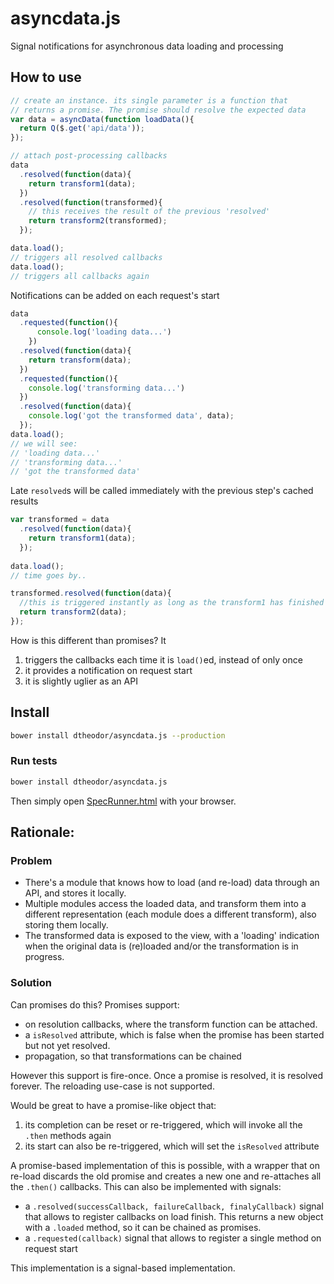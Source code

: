 # asyncdata.js
Signal notifications for asynchronous data loading and processing

## How to use

```js
// create an instance. its single parameter is a function that
// returns a promise. The promise should resolve the expected data
var data = asyncData(function loadData(){
  return Q($.get('api/data'));
});

// attach post-processing callbacks
data
  .resolved(function(data){
    return transform1(data);
  })
  .resolved(function(transformed){
    // this receives the result of the previous 'resolved'
    return transform2(transformed);
  });

data.load();
// triggers all resolved callbacks
data.load();
// triggers all callbacks again
```

Notifications can be added on each request's start

```js
data
  .requested(function(){
      console.log('loading data...')
    })
  .resolved(function(data){
    return transform(data);
  })
  .requested(function(){
    console.log('transforming data...')
  })
  .resolved(function(data){
    console.log('got the transformed data', data);
  });
data.load();
// we will see:
// 'loading data...'
// 'transforming data...'
// 'got the transformed data'
```

Late `resolved`s will be called immediately with the previous step's cached results
```js
var transformed = data
  .resolved(function(data){
    return transform1(data);
  });
  
data.load();
// time goes by..

transformed.resolved(function(data){
  //this is triggered instantly as long as the transform1 has finished
  return transform2(data);
});
```

How is this different than promises? It

1. triggers the callbacks each time it is `load()`ed, instead of only once
2. it provides a notification on request start
3. it is slightly uglier as an API


## Install

```sh
bower install dtheodor/asyncdata.js --production
```

### Run tests
```sh
bower install dtheodor/asyncdata.js
```

Then simply open [SpecRunner.html](SpecRunner.html) with your browser.

## Rationale:

### Problem
- There's a module that knows how to load (and re-load) data through an API, and stores it locally.
- Multiple modules access the loaded data, and transform them into a different representation (each module does a different transform), also storing them locally.
- The transformed data is exposed to the view, with a 'loading' indication when the original data is (re)loaded and/or the transformation is in progress.

### Solution

Can promises do this? Promises support:
- on resolution callbacks, where the transform function can be attached.
- a `isResolved` attribute, which is false when the promise has been started but not yet resolved.
- propagation, so that transformations can be chained

However this support is fire-once. Once a promise is resolved, it is resolved forever. The reloading use-case is not supported.

Would be great to have a promise-like object that:

1. its completion can be reset or re-triggered, which will invoke all the `.then` methods again
2. its start can also be re-triggered, which will set the `isResolved` attribute

A promise-based implementation of this is possible, with a wrapper that on re-load discards the old promise and creates a new one and re-attaches all the `.then()` callbacks. This can also be implemented with signals:
- a `.resolved(successCallback, failureCallback, finalyCallback)` signal that allows to register callbacks on load finish. This returns a new object with a `.loaded` method, so it can be chained as promises.
- a `.requested(callback)` signal that allows to register a single method on request start

This implementation is a signal-based implementation.
